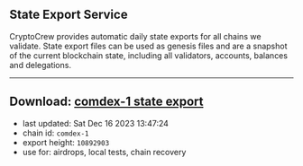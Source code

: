 ## State Export Service
CryptoCrew provides automatic daily state exports for all chains we validate. State export files can be used as genesis files and are a snapshot of the current blockchain state, including all validators, accounts, balances and delegations.

---
**Download: [comdex-1 state export](https://dl.ccvalidators.com/SERVICE/comdex/comdex-1_export_10892903.json)**
---

- last updated: Sat Dec 16 2023 13:47:24
- chain id: `comdex-1`
- export height: `10892903`
- use for: airdrops, local tests, chain recovery
